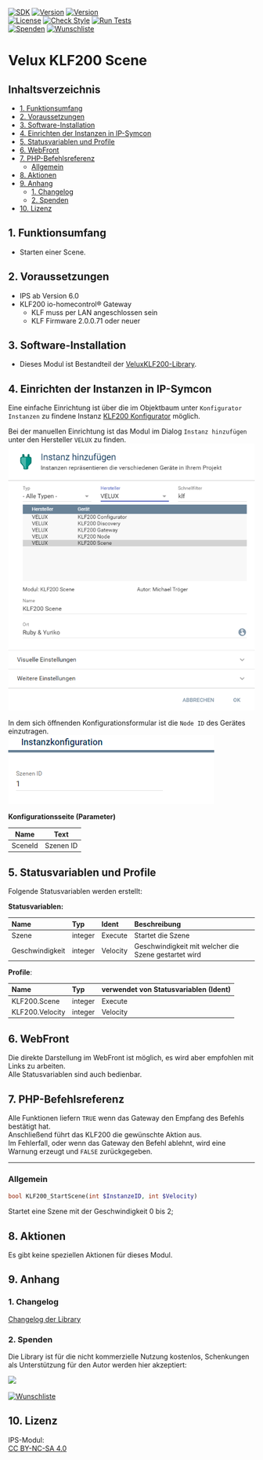 [![SDK](https://img.shields.io/badge/Symcon-PHPModul-red.svg?style=flat-square)](https://www.symcon.de/service/dokumentation/entwicklerbereich/sdk-tools/sdk-php/)
[![Version](https://img.shields.io/badge/Modul%20Version-1.00-blue.svg?style=flat-square)](https://community.symcon.de/t/modul-velux-klf200/50429)
[![Version](https://img.shields.io/badge/Symcon%20Version-6.0%20%3E-green.svg?style=flat-square)](https://www.symcon.de/de/service/dokumentation/installation/migrationen/v55-v60-q3-2021/)  
[![License](https://img.shields.io/badge/License-CC%20BY--NC--SA%204.0-green.svg?style=flat-square)](https://creativecommons.org/licenses/by-nc-sa/4.0/)
[![Check Style](https://github.com/Nall-chan/VeluxKLF200/workflows/Check%20Style/badge.svg)](https://github.com/Nall-chan/VeluxKLF200/actions) [![Run Tests](https://github.com/Nall-chan/VeluxKLF200/workflows/Run%20Tests/badge.svg)](https://github.com/Nall-chan/VeluxKLF200/actions)  
[![Spenden](https://www.paypalobjects.com/de_DE/DE/i/btn/btn_donate_SM.gif)](#2-spenden)
[![Wunschliste](https://img.shields.io/badge/Wunschliste-Amazon-ff69fb.svg)](#2-spenden)  

# Velux KLF200 Scene  <!-- omit in toc -->

## Inhaltsverzeichnis <!-- omit in toc -->

- [1. Funktionsumfang](#1-funktionsumfang)
- [2. Voraussetzungen](#2-voraussetzungen)
- [3. Software-Installation](#3-software-installation)
- [4. Einrichten der Instanzen in IP-Symcon](#4-einrichten-der-instanzen-in-ip-symcon)
- [5. Statusvariablen und Profile](#5-statusvariablen-und-profile)
- [6. WebFront](#6-webfront)
- [7. PHP-Befehlsreferenz](#7-php-befehlsreferenz)
  - [Allgemein](#allgemein)
- [8. Aktionen](#8-aktionen)
- [9. Anhang](#9-anhang)
  - [1. Changelog](#1-changelog)
  - [2. Spenden](#2-spenden)
- [10. Lizenz](#10-lizenz)

## 1. Funktionsumfang

  - Starten einer Scene.  

## 2. Voraussetzungen

 - IPS ab Version 6.0  
 - KLF200 io-homecontrol® Gateway  
    - KLF muss per LAN angeschlossen sein  
    - KLF Firmware 2.0.0.71 oder neuer  

## 3. Software-Installation

* Dieses Modul ist Bestandteil der [VeluxKLF200-Library](../README.md#3-software-installation).  

## 4. Einrichten der Instanzen in IP-Symcon

Eine einfache Einrichtung ist über die im Objektbaum unter `Konfigurator Instanzen` zu findene Instanz [KLF200 Konfigurator](../KLF200Configurator/README.md) möglich.  

Bei der manuellen Einrichtung ist das Modul im Dialog `Instanz hinzufügen` unter den Hersteller `VELUX` zu finden.  
![Instanz hinzufügen](../imgs/instanzen.png)  

In dem sich öffnenden Konfigurationsformular ist die `Node ID` des Gerätes einzutragen.  
![Konfiguration](../imgs/conf_scene.png)  

**Konfigurationsseite (Parameter)**  

| Name    | Text      |
| ------- | --------- |
| SceneId | Szenen ID |

## 5. Statusvariablen und Profile

Folgende Statusvariablen werden erstellt:

**Statusvariablen:**  

| Name            | Typ     | Ident    | Beschreibung                                         |
| :-------------- | :------ | :------- | :--------------------------------------------------- |
| Szene           | integer | Execute  | Startet die Szene                                    |
| Geschwindigkeit | integer | Velocity | Geschwindigkeit mit welcher die Szene gestartet wird |

**Profile**:
 
| Name            | Typ     | verwendet von Statusvariablen  (Ident) |
| :-------------- | :------ | :------------------------------------- |
| KLF200.Scene    | integer | Execute                                |
| KLF200.Velocity | integer | Velocity                               |

                                                                                                                                                               
## 6. WebFront

Die direkte Darstellung im WebFront ist möglich, es wird aber empfohlen mit Links zu arbeiten.  
Alle Statusvariablen sind auch bedienbar.  

## 7. PHP-Befehlsreferenz

Alle Funktionen liefern `TRUE` wenn das Gateway den Empfang des Befehls bestätigt hat.  
Anschließend führt das KLF200 die gewünschte Aktion aus.  
Im Fehlerfall, oder wenn das Gateway den Befehl ablehnt, wird eine Warnung erzeugt und `FALSE` zurückgegeben.  

---  

### Allgemein

```php
bool KLF200_StartScene(int $InstanzeID, int $Velocity)
```
Startet eine Szene mit der Geschwindigkeit 0 bis 2;

## 8. Aktionen

Es gibt keine speziellen Aktionen für dieses Modul.  

## 9. Anhang

### 1. Changelog

[Changelog der Library](../README.md#2-changelog)

### 2. Spenden

  Die Library ist für die nicht kommerzielle Nutzung kostenlos, Schenkungen als Unterstützung für den Autor werden hier akzeptiert:  

<a href="https://www.paypal.com/donate?hosted_button_id=G2SLW2MEMQZH2" target="_blank"><img src="https://www.paypalobjects.com/de_DE/DE/i/btn/btn_donate_LG.gif" border="0" /></a>

[![Wunschliste](https://img.shields.io/badge/Wunschliste-Amazon-ff69fb.svg)](https://www.amazon.de/hz/wishlist/ls/YU4AI9AQT9F?ref_=wl_share) 


## 10. Lizenz

  IPS-Modul:  
  [CC BY-NC-SA 4.0](https://creativecommons.org/licenses/by-nc-sa/4.0/)  